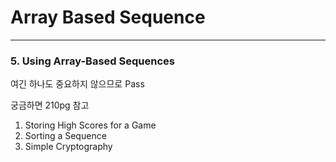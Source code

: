 # Array Based Sequence

- - -

### 5. Using Array-Based Sequences

여긴 하나도 중요하지 않으므로 Pass  

궁금하면 210pg 참고

1. Storing High Scores for a Game
2. Sorting a Sequence
3. Simple Cryptography